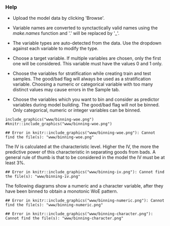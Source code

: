 
### Help

* Upload the model data by clicking 'Browse'.

* Variable names are converted to synctactically valid names using the *make.names* function and '.' will be replaced by '_'.

* The variable types are auto-detected from the data. Use the dropdown against each variable to modify the type.

* Choose a target variable. If multiple variables are chosen, only the first one will be considered. This variable must have the values 0 and 1 only.

* Choose the variables for stratification while creating train and test samples. The good/bad flag will always be used as a stratification variable. Choosing a
numeric or categorical variable with too many distinct values may cause errors
in the Sample tab.

* Choose the variables which you want to bin and consider as predictor variables during model building. The good/bad flag will not be binned. Only categorical,
numeric or integer variables can be binned.

```{r}
include_graphics("www/binning-woe.png")
#knitr::include_graphics("www/binning-woe.png")
```


```
## Error in knitr::include_graphics("www/binning-woe.png"): Cannot find the file(s): "www/binning-woe.png"
```

The IV is calculated at the characteristic level. Higher the IV, the more the predictive power of this characteristic in separating goods from bads. A general rule of thumb is that to be considered in the model the IV must be at least 3%.


```
## Error in knitr::include_graphics("www/binning-iv.png"): Cannot find the file(s): "www/binning-iv.png"
```

The following diagrams show a numeric and a character variable, after they have been binned to obtain a monotonic WoE pattern.


```
## Error in knitr::include_graphics("www/binning-numeric.png"): Cannot find the file(s): "www/binning-numeric.png"
```


```
## Error in knitr::include_graphics("www/binning-character.png"): Cannot find the file(s): "www/binning-character.png"
```
